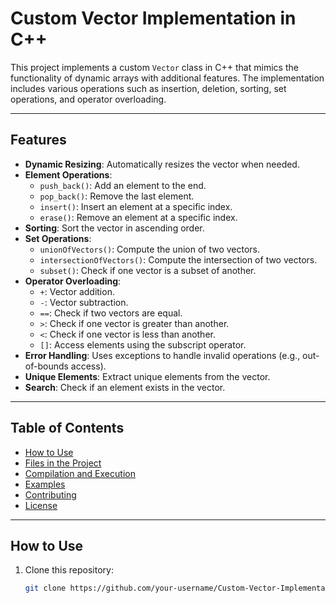 # Custom Vector Implementation in C++

This project implements a custom `Vector` class in C++ that mimics the functionality of dynamic arrays with additional features. The implementation includes various operations such as insertion, deletion, sorting, set operations, and operator overloading.

---

## Features

- **Dynamic Resizing**: Automatically resizes the vector when needed.
- **Element Operations**:
  - `push_back()`: Add an element to the end.
  - `pop_back()`: Remove the last element.
  - `insert()`: Insert an element at a specific index.
  - `erase()`: Remove an element at a specific index.
- **Sorting**: Sort the vector in ascending order.
- **Set Operations**:
  - `unionOfVectors()`: Compute the union of two vectors.
  - `intersectionOfVectors()`: Compute the intersection of two vectors.
  - `subset()`: Check if one vector is a subset of another.
- **Operator Overloading**:
  - `+`: Vector addition.
  - `-`: Vector subtraction.
  - `==`: Check if two vectors are equal.
  - `>`: Check if one vector is greater than another.
  - `<`: Check if one vector is less than another.
  - `[]`: Access elements using the subscript operator.
- **Error Handling**: Uses exceptions to handle invalid operations (e.g., out-of-bounds access).
- **Unique Elements**: Extract unique elements from the vector.
- **Search**: Check if an element exists in the vector.

---

## Table of Contents

- [How to Use](#how-to-use)
- [Files in the Project](#files-in-the-project)
- [Compilation and Execution](#compilation-and-execution)
- [Examples](#examples)
- [Contributing](#contributing)
- [License](#license)

---

## How to Use

1. Clone this repository:
   ```bash
   git clone https://github.com/your-username/Custom-Vector-Implementation.git